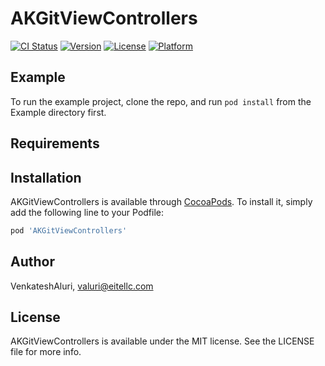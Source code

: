 # AKGitViewControllers

[![CI Status](http://img.shields.io/travis/VenkateshAluri/AKGitViewControllers.svg?style=flat)](https://travis-ci.org/VenkateshAluri/AKGitViewControllers)
[![Version](https://img.shields.io/cocoapods/v/AKGitViewControllers.svg?style=flat)](http://cocoapods.org/pods/AKGitViewControllers)
[![License](https://img.shields.io/cocoapods/l/AKGitViewControllers.svg?style=flat)](http://cocoapods.org/pods/AKGitViewControllers)
[![Platform](https://img.shields.io/cocoapods/p/AKGitViewControllers.svg?style=flat)](http://cocoapods.org/pods/AKGitViewControllers)

## Example

To run the example project, clone the repo, and run `pod install` from the Example directory first.

## Requirements

## Installation

AKGitViewControllers is available through [CocoaPods](http://cocoapods.org). To install
it, simply add the following line to your Podfile:

```ruby
pod 'AKGitViewControllers'
```

## Author

VenkateshAluri, valuri@eitellc.com

## License

AKGitViewControllers is available under the MIT license. See the LICENSE file for more info.
